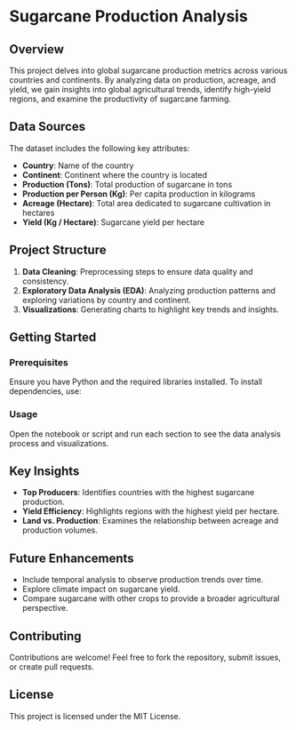 
# Sugarcane Production Analysis

## Overview

This project delves into global sugarcane production metrics across various countries and continents. By analyzing data on production, acreage, and yield, we gain insights into global agricultural trends, identify high-yield regions, and examine the productivity of sugarcane farming.

## Data Sources

The dataset includes the following key attributes:

- **Country**: Name of the country
- **Continent**: Continent where the country is located
- **Production (Tons)**: Total production of sugarcane in tons
- **Production per Person (Kg)**: Per capita production in kilograms
- **Acreage (Hectare)**: Total area dedicated to sugarcane cultivation in hectares
- **Yield (Kg / Hectare)**: Sugarcane yield per hectare

## Project Structure

1. **Data Cleaning**: Preprocessing steps to ensure data quality and consistency.
2. **Exploratory Data Analysis (EDA)**: Analyzing production patterns and exploring variations by country and continent.
3. **Visualizations**: Generating charts to highlight key trends and insights.

## Getting Started

### Prerequisites

Ensure you have Python and the required libraries installed. To install dependencies, use:

### Usage

Open the notebook or script and run each section to see the data analysis process and visualizations.

## Key Insights

- **Top Producers**: Identifies countries with the highest sugarcane production.
- **Yield Efficiency**: Highlights regions with the highest yield per hectare.
- **Land vs. Production**: Examines the relationship between acreage and production volumes.

## Future Enhancements

- Include temporal analysis to observe production trends over time.
- Explore climate impact on sugarcane yield.
- Compare sugarcane with other crops to provide a broader agricultural perspective.

## Contributing

Contributions are welcome! Feel free to fork the repository, submit issues, or create pull requests.

## License

This project is licensed under the MIT License.

